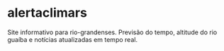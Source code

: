 # alertaclimars
Site informativo para rio-grandenses. Previsão do tempo, altitude do rio guaíba e notícias atualizadas em tempo real.
